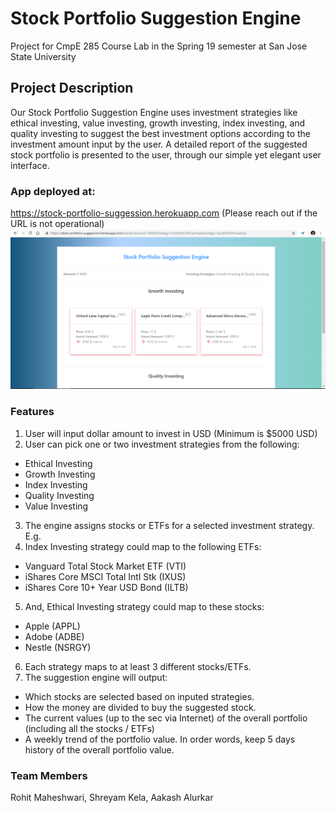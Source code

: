 # Stock Portfolio Suggestion Engine
Project for CmpE 285 Course Lab in the Spring 19 semester at San Jose State University

## Project Description
Our Stock Portfolio Suggestion Engine uses investment strategies like ethical investing, value investing, growth investing, index investing, and quality investing to suggest the best investment options according to the investment amount input by the user. A detailed report of the suggested stock portfolio is presented to the user, through our simple yet elegant user interface.

### App deployed at:
https://stock-portfolio-suggession.herokuapp.com (Please reach out if the URL is not operational)
![](https://github.com/shreyamkela/stock-portfolio-suggestion-engine/blob/master/results-thumbnail.PNG?raw=true)

### Features
1) User will input dollar amount to invest in USD (Minimum is $5000 USD)
2) User can pick one or two investment strategies from the following:
  - Ethical Investing
  - Growth Investing
  - Index Investing
  - Quality Investing
  - Value Investing
3) The engine assigns stocks or ETFs for a selected investment strategy. E.g.
4) Index Investing strategy could map to the following ETFs:
  - Vanguard Total Stock Market ETF (VTI)
  - iShares Core MSCI Total Intl Stk (IXUS)
  - iShares Core 10+ Year USD Bond (ILTB)
5) And, Ethical Investing strategy could map to these stocks:
  - Apple (APPL)
  - Adobe (ADBE)
  - Nestle (NSRGY)
6) Each strategy maps to at least 3 different stocks/ETFs.
7) The suggestion engine will output:
  - Which stocks are selected based on inputed strategies.
  - How the money are divided to buy the suggested stock.
  - The current values (up to the sec via Internet) of the overall portfolio (including all the stocks / ETFs)
  - A weekly trend of the portfolio value. In order words, keep 5 days history of the overall portfolio value.
  
### Team Members
Rohit Maheshwari, Shreyam Kela, Aakash Alurkar
